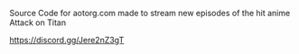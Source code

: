 Source Code for aotorg.com made to stream new episodes of the hit anime Attack on Titan

https://discord.gg/Jere2nZ3gT

